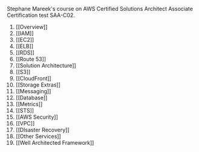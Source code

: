 Stephane Mareek's course on AWS Certified Solutions Architect Associate Certification 
test
SAA-C02.
1.  [[Overview]]
2.  [[IAM]]
3.  [[EC2]]
4.  [[ELB]]
5.  [[RDS]]
6.  [[Route 53]]
7.  [[Solution Architecture]]
8.  [[S3]]
9.  [[CloudFront]]
10.  [[Storage Extras]]
11.  [[Messaging]]
12.  [[Database]]
13.  [[Metrics]]
14.  [[STS]]
15.  [[AWS Security]]
16.  [[VPC]]
17.  [[DIsaster Recovery]]
18.  [[Other Services]]
19.  [[Well Architected Framework]]
